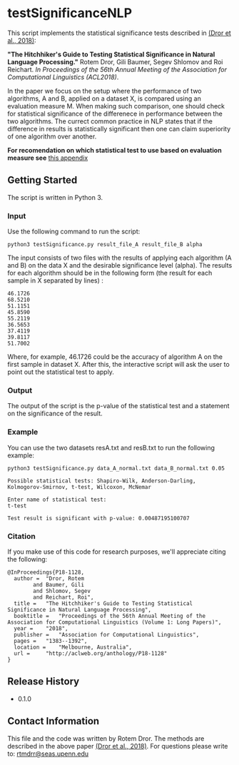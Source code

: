 # testSignificanceNLP
This script implements the statistical significance tests described in [(Dror et al., 2018)](http://aclweb.org/anthology/P18-1128):

**"The Hitchhiker's Guide to Testing Statistical Significance in Natural Language Processing."** Rotem Dror, Gili Baumer, Segev Shlomov and Roi Reichart. *In Proceedings of the 56th Annual Meeting of the Association for Computational Linguistics (ACL2018)*.

In the paper we focus on the setup where the performance of two algorithms, A and B, applied on a dataset X, is compared using an evaluation measure M. When making such comparison, one should check for statistical significance of the differenece in performance between the two algorithms. The currect common practice in NLP states that if the difference in results is statistically significant then one can claim superiority of one algorithm over another.

**For recomendation on which statistical test to use based on evaluation measure see** [this appendix](https://arxiv.org/pdf/1809.01448.pdf)


## Getting Started 

The script is written in Python 3.

### Input
Use the following command to run the script:
```
python3 testSignificance.py result_file_A result_file_B alpha
```
The input consists of two files with the results of applying each algorithm (A and B) on the data X and the desirable significance level (alpha). The results for each algorithm should be in the following form (the result for each sample in X separated by lines) :
```
46.1726
68.5210
51.1151
45.8590
55.2119
36.5653
37.4119
39.8117
51.7002
```
Where, for example, 46.1726 could be the accuracy of algorithm A on the first sample in dataset X. 
After this, the interactive script will ask the user to point out the statistical test to apply.

### Output
The output of the script is the p-value of the statistical test and a statement on the significance of the result.

### Example
You can use the two datasets resA.txt and resB.txt to run the following example:
```
python3 testSignificance.py data_A_normal.txt data_B_normal.txt 0.05

Possible statistical tests: Shapiro-Wilk, Anderson-Darling, Kolmogorov-Smirnov, t-test, Wilcoxon, McNemar

Enter name of statistical test: 
t-test

Test result is significant with p-value: 0.00487195100707

```

### Citation
If you make use of this code for research purposes, we'll appreciate citing the following:
```
@InProceedings{P18-1128,
  author = 	"Dror, Rotem
		and Baumer, Gili
		and Shlomov, Segev
		and Reichart, Roi",
  title = 	"The Hitchhiker's Guide to Testing Statistical Significance in Natural Language Processing",
  booktitle = 	"Proceedings of the 56th Annual Meeting of the Association for Computational Linguistics (Volume 1: Long Papers)",
  year = 	"2018",
  publisher = 	"Association for Computational Linguistics",
  pages = 	"1383--1392",
  location = 	"Melbourne, Australia",
  url = 	"http://aclweb.org/anthology/P18-1128"
}
```


## Release History
* 0.1.0 

## Contact Information
This file and the code was written by Rotem Dror. The methods are described in the above paper [(Dror et al., 2018)](http://aclweb.org/anthology/P18-1128).
For questions please write to: rtmdrr@seas.upenn.edu


